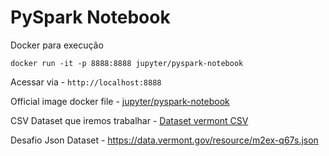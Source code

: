# PySpark Notebook

Docker para execução
```
docker run -it -p 8888:8888 jupyter/pyspark-notebook
```

Acessar via - 
```http://localhost:8888```

Official image docker file - [jupyter/pyspark-notebook](https://github.com/jupyter/docker-stacks/blob/master/pyspark-notebook/Dockerfile
)

CSV Dataset que iremos trabalhar - [Dataset vermont CSV]( https://data.vermont.gov/Finance/SFY2018-Vendor-Payments/m2ex-q67s) 


Desafio Json Dataset - https://data.vermont.gov/resource/m2ex-q67s.json
